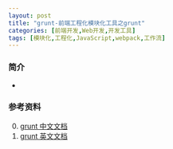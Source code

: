```yaml
---
layout: post
title: "grunt-前端工程化模块化工具之grunt"
categories: [前端开发,Web开发,开发工具]
tags: [模块化,工程化,JavaScript,webpack,工作流]
---
```


### 简介

+ ​




### 参考资料

0. [grunt 中文文档](http://www.gruntjs.net/getting-started)
1. [grunt 英文文档](http://gruntjs.com/getting-started)


